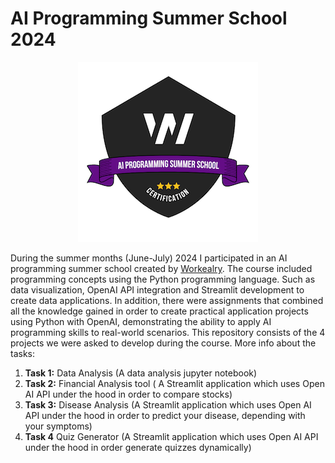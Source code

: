 # AI Programming Summer School 2024


<p align="center">
  <img src="ai-programming-summer-school.png" />
</p>

During the summer months (June-July) 2024 I participated in an AI programming summer school created by [Workealry](https://www.workearly.gr/). The course included programming concepts using the Python programming language. Such as data visualization, OpenAI API integration and Streamlit development to create data applications. In addition, there were assignments that combined all the knowledge gained in order to create practical application projects using Python with OpenAI, demonstrating the ability to apply AI programming skills to real-world scenarios. This repository consists of the 4 projects we were asked to develop during the course. More info about the tasks:

 1. **Task 1:** Data Analysis (A data analysis jupyter notebook)
 2. **Task 2:** Financial Analysis tool ( A Streamlit application which uses Open AI API under the hood in order to 		     compare stocks)
 3. **Task 3:** Disease Analysis (A Streamlit application which uses Open AI API under the hood in order to predict your disease, depending with your symptoms)
 4. **Task 4** Quiz Generator (A Streamlit application which uses Open AI API under the hood in order generate quizzes dynamically)
